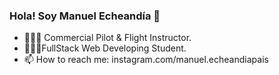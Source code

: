 ### Hola! Soy Manuel Echeandía 👋

<!--
**manuelecheandia/manuelecheandia** is a ✨ _special_ ✨ repository because its `README.md` (this file) appears on your GitHub profile.
-->
- 👨🏻‍✈️ Commercial Pilot & Flight Instructor.
- 👨🏻‍💻FullStack Web Developing Student. 
- 📫 How to reach me: instagram.com/manuel.echeandiapais
